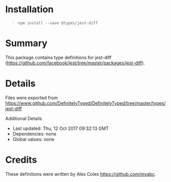 # Installation
> `npm install --save @types/jest-diff`

# Summary
This package contains type definitions for jest-diff (https://github.com/facebook/jest/tree/master/packages/jest-diff).

# Details
Files were exported from https://www.github.com/DefinitelyTyped/DefinitelyTyped/tree/master/types/jest-diff

Additional Details
 * Last updated: Thu, 12 Oct 2017 09:32:13 GMT
 * Dependencies: none
 * Global values: none

# Credits
These definitions were written by Alex Coles <https://github.com/myabc>.
